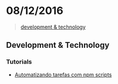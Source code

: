 # 08/12/2016

> [development & technology](#development--technology)


## Development & Technology

### Tutorials
- [Automatizando tarefas com npm scripts](https://speakerdeck.com/fernandoguedes/automatizando-tarefas-com-npm-scripts)